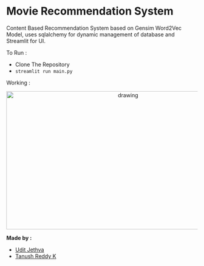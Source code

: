 # Movie Recommendation System

Content Based Recommendation System based on Gensim Word2Vec Model, uses sqlalchemy for dynamic management of database and Streamlit for UI.

To Run : 
* Clone The Repository
* `streamlit run main.py`

Working : 
<p align = "center">
  <img src="https://github.com/u-d-ash/Word-To-Recc/blob/main/screenshot.png" align = "center" alt="drawing" width="625.2" height="364.4"/>
</p>

**Made by :**
* [Udit Jethva](https://github.com/u-d-ash)
* [Tanush Reddy K](https://github.com/flyingheights)

